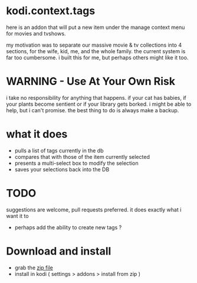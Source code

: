 # kodi.context.tags

here is an addon that will put a new item under the manage context menu for movies and tvshows. 

my motivation was to separate our massive movie & tv collections into 4 sections, for the wife, kid, me, and  the whole family. the current system is far too cumbersome. i built this for me, but perhaps others might like it too. 

# WARNING - Use At Your Own Risk
i take no responsibility for anything that happens. if your cat has babies, if your plants become sentient or if your library gets borked. i might be able to help, but i can't promise. the best thing to do is always make a backup. 

# what it does
- pulls a list of tags currently in the db
- compares that with those of the item currently selected
- presents a multi-select box to modify the selection
- saves your selections back into the DB

# TODO
suggestions are welcome, pull requests preferred. it does exactly what i want it to
- perhaps add the ability to create new tags ?

# Download and install
- grab the [zip file](https://github.com/zosky/kodi.context.tags/archive/master.zip)
- install in kodi ( settings > addons > install from zip )
